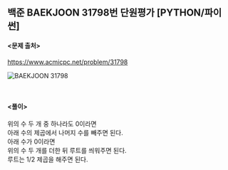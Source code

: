 ## 백준 BAEKJOON 31798번 단원평가 [PYTHON/파이썬]

#### <문제 출처><br>
https://www.acmicpc.net/problem/31798

![BAEKJOON 31798](https://blog.kakaocdn.net/dn/qDn1j/btsHjwckrGK/vs1w3Vj61b4tRFYUcPm7a1/img.png)

<br>

#### <풀이><br>

위의 수 두 개 중 하나라도 0이라면  
아래 수의 제곱에서 나머지 수를 빼주면 된다.  
아래 수가 0이라면  
위의 수 두 개를 더한 뒤 루트를 씌워주면 된다.  
루트는 1/2 제곱을 해주면 된다.  